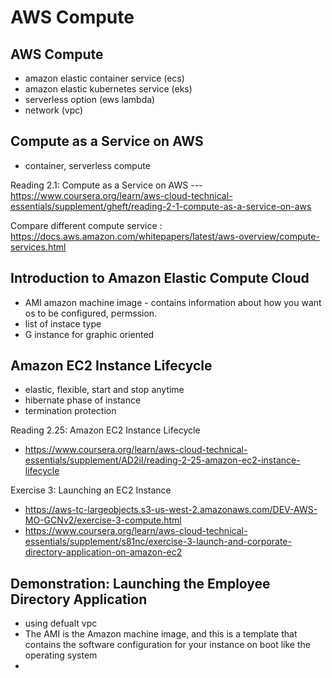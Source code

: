 # AWS Compute
## AWS Compute
- amazon elastic container service (ecs)
- amazon elastic kubernetes service (eks)
- serverless option (ews lambda)
- network (vpc)

## Compute as a Service on AWS
- container, serverless compute

Reading 2.1: Compute as a Service on AWS --- https://www.coursera.org/learn/aws-cloud-technical-essentials/supplement/gheft/reading-2-1-compute-as-a-service-on-aws

Compare different compute service : https://docs.aws.amazon.com/whitepapers/latest/aws-overview/compute-services.html

## Introduction to Amazon Elastic Compute Cloud
- AMI amazon machine image - contains information about how you want os to be configured, permssion.
- list of instace type
- G instance for graphic oriented

## Amazon EC2 Instance Lifecycle
- elastic, flexible, start and stop anytime
- hibernate phase of instance
- termination protection


Reading 2.25: Amazon EC2 Instance Lifecycle
- https://www.coursera.org/learn/aws-cloud-technical-essentials/supplement/AD2iI/reading-2-25-amazon-ec2-instance-lifecycle

Exercise 3: Launching an EC2 Instance
- https://aws-tc-largeobjects.s3-us-west-2.amazonaws.com/DEV-AWS-MO-GCNv2/exercise-3-compute.html
- https://www.coursera.org/learn/aws-cloud-technical-essentials/supplement/s81nc/exercise-3-launch-and-corporate-directory-application-on-amazon-ec2

## Demonstration: Launching the Employee Directory Application
- using defualt vpc
- The AMI is the Amazon machine image, and this is a template that contains the software configuration for your instance on boot like the operating system
- 
